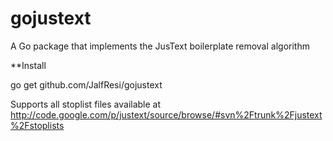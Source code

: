 gojustext
=========

A Go package that implements the JusText boilerplate removal algorithm

**Install

  go get github.com/JalfResi/gojustext

Supports all stoplist files available at http://code.google.com/p/justext/source/browse/#svn%2Ftrunk%2Fjustext%2Fstoplists


